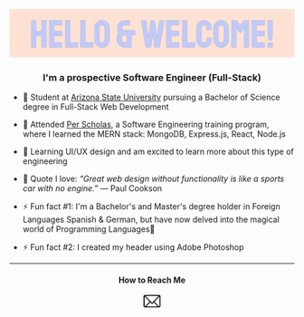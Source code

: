 ![Heading](ReadMeImgs/t_higginswelcomeheader.gif)

<h3 align="center">I'm a prospective Software Engineer (Full-Stack)</h3>

* 📓 Student at [Arizona State University](https://github.com/ASU) pursuing a Bachelor of Science degree in Full-Stack Web Development
  
* 📓 Attended [Per Scholas](https://perscholas.org/), a Software Engineering training program, where I learned the MERN stack: MongoDB, Express.js, React, Node.js

<!--* 🖥️ Learning MERN stack [Mongo]-->

* 🌱 Learning UI/UX design and am excited to learn more about this type of engineering
<!-- * I’m excited to learn all things front-end and back-end. In my sparetime, I frequent websites such as, [Codecademy](https://github.com/Codecademy), [FreeCodeCamp](https://github.com/freeCodeCamp), and [Hackerrank](https://www.hackerrank.com/) -->

<!--* 👯 I’m looking to collaborate with ... *coming soon*-->
* 💬 Quote I love: *“Great web design without functionality is like a sports car with no engine.”* ― Paul Cookson
  
* ⚡ Fun fact #1: I'm a Bachelor's and Master's degree holder in Foreign Languages Spanish & German, but have now delved into the magical world of Programming Languages🔮
  
* ⚡ Fun fact #2: I created my header using Adobe Photoshop
<hr />
<h4 align="center">How to Reach Me</h4> 
<p align="center">
  <a href="mailto:tayhiggins14@gmail.com"><img src="ReadMeImgs/emailicon.png" width="30px"></a> 
</p>
